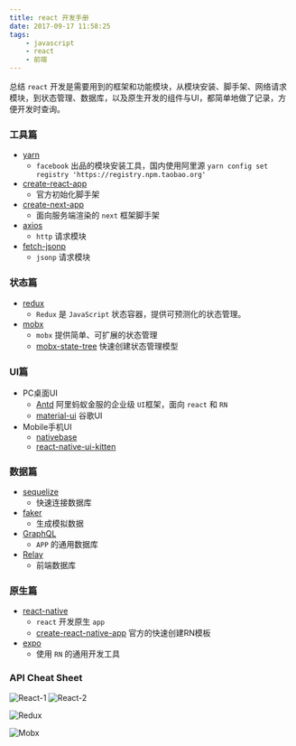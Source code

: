 ```yaml
---
title: react 开发手册
date: 2017-09-17 11:58:25
tags:
    - javascript
    - react
    - 前端
---
```


总结 `react` 开发是需要用到的框架和功能模块，从模块安装、脚手架、网络请求模块，到状态管理、数据库，以及原生开发的组件与UI，都简单地做了记录，方便开发时查询。

<!--more-->

### 工具篇

- [yarn](https://yarnpkg.com/zh-Hans/)
    - `facebook` 出品的模块安装工具，国内使用阿里源 `yarn config set registry 'https://registry.npm.taobao.org'`
- [create-react-app](https://www.npmjs.com/package/create-react-app)
    - 官方初始化脚手架
- [create-next-app](https://www.npmjs.com/package/create-next-app)
    - 面向服务端渲染的 `next` 框架脚手架
- [axios](https://www.npmjs.com/package/axios) 
    - `http` 请求模块
- [fetch-jsonp](https://www.npmjs.com/package/fetch-jsonp)
    - `jsonp` 请求模块

### 状态篇

- [redux](http://cn.redux.js.org/index.html)
    - `Redux` 是 `JavaScript` 状态容器，提供可预测化的状态管理。
- [mobx](http://cn.mobx.js.org/)
    - `mobx` 提供简单、可扩展的状态管理
    - [mobx-state-tree](https://www.npmjs.com/package/mobx-state-tree) 快速创建状态管理模型

### UI篇

- PC桌面UI
    - [Antd](https://ant.design/) 阿里蚂蚁金服的企业级 `UI`框架，面向 `react` 和 `RN` 
    - [material-ui](http://www.material-ui.com/#/get-started/usage) 谷歌UI
- Mobile手机UI
    - [nativebase](https://nativebase.io/)
    - [react-native-ui-kitten](https://akveo.github.io/react-native-ui-kitten/#/home)
    
### 数据篇

- [sequelize](https://www.npmjs.com/package/sequelize)
    - 快速连接数据库
- [faker](https://www.npmjs.com/package/faker)
    - 生成模拟数据
- [GraphQL](http://graphql.org/)
    - `APP` 的通用数据库
- [Relay](https://facebook.github.io/relay/)
    - 前端数据库

### 原生篇

- [react-native](http://www.reactnativeexpress.com/)
    - `react` 开发原生 `app`
    - [create-react-native-app](https://github.com/react-community/create-react-native-app) 官方的快速创建RN模板
- [expo](https://expo.io/)
    - 使用 `RN` 的通用开发工具


### API Cheat Sheet

![React-1](http://sterne.qiniudn.com/react-1.jpg)
![React-2](http://sterne.qiniudn.com/react-2.jpg)

![Redux](http://sterne.qiniudn.com/redux.jpg)

![Mobx](http://sterne.qiniudn.com/Mobx%20cheatsheet.png)